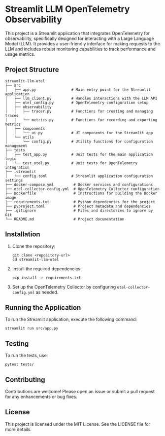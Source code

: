# Streamlit LLM OpenTelemetry Observability

This project is a Streamlit application that integrates OpenTelemetry for observability, specifically designed for interacting with a Large Language Model (LLM). It provides a user-friendly interface for making requests to the LLM and includes robust monitoring capabilities to track performance and usage metrics.

## Project Structure

```
streamlit-llm-otel
├── src
│   ├── app.py                # Main entry point for the Streamlit application
│   ├── llm_client.py         # Handles interactions with the LLM API
│   ├── otel_config.py        # OpenTelemetry configuration setup
│   ├── observability
│   │   ├── tracer.py         # Functions for creating and managing traces
│   │   └── metrics.py        # Functions for recording and exporting metrics
│   ├── components
│   │   └── ui.py             # UI components for the Streamlit app
│   └── utils
│       └── config.py         # Utility functions for configuration management
├── tests
│   ├── test_app.py           # Unit tests for the main application logic
│   └── test_otel.py          # Unit tests for OpenTelemetry integration
├── .streamlit
│   └── config.toml           # Streamlit application configuration settings
├── docker-compose.yml         # Docker services and configurations
├── otel-collector-config.yml  # OpenTelemetry Collector configuration
├── Dockerfile                 # Instructions for building the Docker image
├── requirements.txt           # Python dependencies for the project
├── pyproject.toml             # Project metadata and dependencies
├── .gitignore                 # Files and directories to ignore by Git
└── README.md                  # Project documentation
```

## Installation

1. Clone the repository:
   ```
   git clone <repository-url>
   cd streamlit-llm-otel
   ```

2. Install the required dependencies:
   ```
   pip install -r requirements.txt
   ```

3. Set up the OpenTelemetry Collector by configuring `otel-collector-config.yml` as needed.

## Running the Application

To run the Streamlit application, execute the following command:
```
streamlit run src/app.py
```

## Testing

To run the tests, use:
```
pytest tests/
```

## Contributing

Contributions are welcome! Please open an issue or submit a pull request for any enhancements or bug fixes.

## License

This project is licensed under the MIT License. See the LICENSE file for more details.